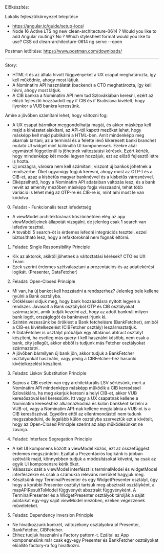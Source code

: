 Előkészítés:

Lokális fejlesztőkörnyezet telepítése
- https://angular.io/guide/setup-local
- Node 16 Active LTS
ng new clean-architecture-0614
? Would you like to add Angular routing? No
? Which stylesheet format would you like to use? CSS
cd clean-architecture-0614
ng serve --open

Postman letöltése: https://www.postman.com/downloads/

------------------------------------------------------
Story:

- HTML-t és az általa hívott függvényeket a UX csapat meghatározta, így kell működnie, ahogy most látjuk.
- A Nominatim API használatát (backend) a CTO meghatározta, így kell hívni, ahogy most látjuk.
- A CIB bankra a Nominatim API nem tud Szlovákiában keresni, ezért az előző fejlesztő hozzáadott egy if CIB és if Bratislava kivételt, hogy ilyenkor a VUB bankra keressünk.

Amire a jövőben számítani lehet, hogy változni fog:

- A UX csapat bármikor meggondolhatja magát, és akkor másképp kell majd a kinézetet alakítani, az API-tól kapott mezőket lehet, hogy másképp kell majd publikálni a HTML-ben. Amit mindenképp meg akarnak tartani, az a terminál és a felette lévő kikeresett banki branchet mutató UI widget mint különálló UI komponensek. Ezekre akár egymástól függetlenül is jöhetnek változtatási kérések. Ezért kérték, hogy mindenképp két model legyen hozzájuk, ezt az előző fejlesztő létre is hozta.
- Új országra, városra nem kell számítani, viszont új bankok jöhetnek a rendszerbe. Őket ugyanúgy fogjuk keresni, ahogy most az OTP-t és a CIB-et, azaz a kisbetűs magyar banknévvel és a kisbetűs városnévvel.
- Elképzelhető, hogy a Nominatim API adataiban változás lesz, és a bank nevét az amenity mezőben másképp fogja visszaadni, tehát több variáció is lehet még az OTP-re és CIB-re is, mint ami most le van kódolva.

0. Feladat - Funkcionális teszt lefedettség
- A viewModel architektúrának köszönhetően elég az app viewModelljeinek állapotát vizsgálni, de jelenleg csak 1 search van lefedve teszttel.
- A további 5 search-öt is érdemes lefedni integrációs teszttel, ezzel biztosítható lesz, hogy a refaktoroknál nem fognak eltörni.

1. Feladat: Single Responsibility Principle
- Kik az aktorok, akiktől jöhetnek a változtatási kérések? CTO és UX Team.
- Ezek szerint érdemes szétválasztani a prezentációs és az adatlekérési logikát. (Presenter, DataFetcher)

2. Feladat: Open-Closed Principle
- Mi van, ha új bankot kell hozzáadni a rendszerhez? Jelenleg bele kellene nyúlni a Bank osztályba.
- Örökléssel oldjuk meg, hogy bank hozzáadásra nyitott legyen a rendszer. Javasolt a Bank osztályból OTP és CIB osztályokat származtatni, amik tudják kezelni azt, hogy az adott banknál milyen bank logót, országlogót és banknevet írjunk ki.
- Szintén vezessünk be öröklést a Bank fetchelésre (BankFetcher), amiből a CIB-es kivételkezelést (CIBFetcher osztály) leszármaztatjuk.
- A DataFetcher is osztályt próbáljuk egy általános abtract osztályt készíteni, ha esetleg más query-t kell használni később, nem csak a bank, city jellegűt, akkor ebből is tudjunk más Fetcher osztályokat származtatni.
- A jövőben bármilyen új bank jön, akkor tudjuk a BankFetcher osztályunkat használni, vagy pedig a CIBFetcher-hez hasonló kivételkezelést készíteni.

3. Feladat: Liskov Substitution Principle
- Sajnos a CIB esetén van egy architekturális LSV sértésünk, mert a Nominatim API mindenképp másképp működik a CIB kereséssel Szlovákiára, ha meg akarjuk keresni a helyi CIB-et, akkor VUB keresőszóval kell keressünk. Itt vagy a UX csapatnak kellene a Nominatim kereséshez alkalmazkodnia és külön bankként kezelni a VUB-ot, vagy a Nominatim API-nak kellene megtalálnia a VUB-ot is a CIB keresőszóval. Egyelőre ettől az ellentmondástól nem tudunk megszabadulni, de legalább külön osztályba szerveztük ezt a kivételt, hogy az Open-Closed Principle szerint az alap működésünket ne zavarja. 

4. Feladat: Interface Segregation Principle
- A két UI komponens között a viewModel közös, ezt az összefüggést érdemes megszüntetni. Ezáltal a Prezentációs logikánk is jobban szétválik majd, könnyebben tudjuk a módosításokat követni, ha csak az egyik UI komponensre kérik őket.
- Válasszuk szét a viewModel interfészt is terminalModel és widgetModel interfészekre és csak a számukra releváns mezőket hagyjuk meg.
- Készítsünk egy TerminalPresenter és egy WidgetPresenter osztályt, úgy hogy a korábbi Presenter osztályt tartsuk meg absztrakt osztályként, a mapAPIResultToModel függvényét absztrakt függvényként. A TerminalPresenter és a WidgetPresenter osztályok tárolják a saját adataikat egy-egy saját viewModel mezőben, ezeken végezzenek műveleteket.

5. Feladat: Dependency Inversion Principle
- Ne hivatkozzunk konkrét, változékony osztályokra pl Presenter, BankFetcher, CIBFetcher.
- Ehhez tudjuk használni a Factory pattern-t. Ezáltal az App komponensünk már csak egy-egy Presenter és BankFetcher osztályokat előállító factory-ra fog hivatkozni.